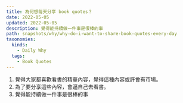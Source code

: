 ```yaml
---
title: 為何想每天分享 book quotes？
date: 2022-05-05
updated: 2022-05-05
description: 覺得能持續做一件事是很棒的事
path: snapshots/why/why-do-i-want-to-share-book-quotes-every-day
taxonomies:
  kinds: 
    - Daily Why
  tags: 
    - Book Quotes
---
```


1. 覺得大家都喜歡看書的精華內容，覺得這種內容或許會有市場。
2. 為了要分享這些內容，會逼自己去看書。
3. 覺得能持續做一件事是很棒的事